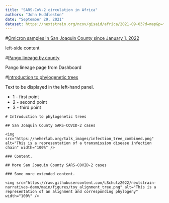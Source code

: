 ```yaml
---
title: "SARS-CoV-2 circulation in Africa"
authors: "John Huddleston"
date: "September 29, 2021"
dataset: https://nextstrain.org/ncov/gisaid/africa/2021-09-03?d=map&p=full
---
```


#[Omicron samples in San Joaquin County since January 1, 2022](https://nextstrain.org/ncov/gisaid/africa/2021-09-03?d=map&p=full)

left-side content

#[Pango lineage by county](https://nextstrain.org/ncov/gisaid/africa/2021-09-03?d=map&p=full)

Pango lineage page from Dashboard

#[Introduction to phylogenetic trees](https://nextstrain.org/ncov/gisaid/africa/2021-09-03?d=map&p=full)

Text to be displayed in the left-hand panel.

- 1 - first point
- 2 - second point
- 3 - third point

```auspiceMainDisplayMarkdown
# Introduction to phylogenetic trees

## San Joaquin County SARS-COVID-2 cases

<img src="https://neherlab.org/talk_images/infection_tree_combined.png" alt="This is a representation of a transmission disease infection chain" width="100%" />

### Content.

## More San Joaquin County SARS-COVID-2 cases

### Some more extended content.

<img src="https://raw.githubusercontent.com/LSchulz2022/nextstrain-narratives-demo/main/figures/toy_alignment_tree.png" alt="This is a representation of an alignment and corresponding phylogeny" width="100%" />

```


